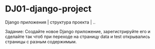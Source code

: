 # DJ01-django-project
 Django приложения | структура проекта | ..

Задание:
Создайте новое Django приложение, зарегистрируйте его и сделайте так чтоб при переходе на страницу data и test открывались страницы с разным содержимым.

